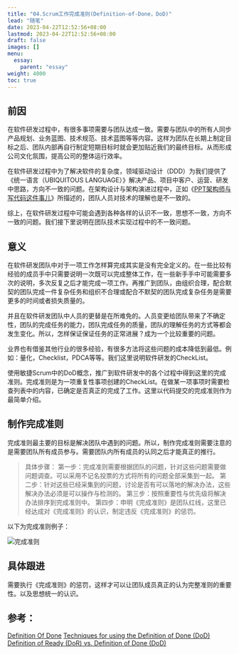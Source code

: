 ```yaml
---
title: "04.Scrum工作完成准则(Definition-of-Done，DoD)"
lead: "随笔"
date: 2023-04-22T12:52:56+08:00
lastmod: 2023-04-22T12:52:56+08:00
draft: false
images: []
menu:
  essay:
    parent: "essay"
weight: 4000
toc: true
---
```


## 前因
在软件研发过程中，有很多事项需要与团队达成一致。需要与团队中的所有人同步产品规划、业务蓝图、技术规范、技术蓝图等等内容。这样为团队在长期上制定目标之后、团队内部再自行制定短期目标时就会更加贴近我们的最终目标。从而形成公司文化氛围，提高公司的整体运行效率。

在软件研发过程中为了解决软件的复杂度，领域驱动设计（DDD）为我们提供了《统一语言（UBIQUITOUS LANGUAGE）》解决产品、项目中客户、运营、研发中思路，方向不一致的问题。在架构设计与架构演进过程中，正如《[PPT架构师与写代码这件事儿](https://mp.weixin.qq.com/s/BtVNp4woc6eG6N8OpBv8gw)》所描述的，团队人员对技术的理解也是不一致的。

综上，在软件研发过程中可能会遇到各种各样的认识不一致，思想不一致，方向不一致的问题。我们接下里说明在团队技术实现过程中的不一致问题。

## 意义
在软件研发团队中对于一项工作怎样算完成其实是没有完全定义的。在一些比较有经验的成员手中只需要说明一次既可以完成整体工作，在一些新手手中可能需要多次的说明，多次反复之后才能完成一项工作。再推广到团队，由组织合理，配合默契的团队完成一件复杂任务和组织不合理或配合不默契的团队完成复杂任务是需要更多的时间或者损失质量的。

并且在软件研发团队中人员的更替是在所难免的。人员变更给团队带来了不确定性，团队的完成任务的能力，团队完成任务的质量，团队的理解任务的方式等都会发生变化。所以，怎样保证保证任务的正常进展？成为一个比较重要的问题。

业界也有借鉴其他行业的很多经验，有很多方法将这些问题的成本降低到最低。例如：量化，Checklist，PDCA等等。我们这里说明软件研发的CheckList。

使用敏捷Scrum中的DoD概念，推广到软件研发中的各个过程中得到这里的完成准则。完成准则是为一项重复性事项创建的CheckList。在做某一项事项时需要检查列表中的内容，已确定是否真正的完成了工作。这里以代码提交的完成准则作为最简单介绍。

## 制作完成准则

完成准则最主要的目标是解决团队中遇到的问题。所以，制作完成准则需要注意的是需要团队所有成员参与。需要团队内所有成员的认同之后才能真正的推行。

> 具体步骤：
> 第一步：完成准则需要根据团队的问题，针对这些问题需要做问题调查。可以采用不记名投票的方式将所有的问题全部采集到一起。
> 第二步：针对这些已经采集到的问题，讨论是否有可以落地的解决办法，这些解决办法必须是可以操作与检测的。
> 第三步：按照重要性与优先级将解决办法排序到完成准则中。
> 第四步：申明《完成准则》是团队红线，这里已经达成对《完成准则》的认识，制定违反《完成准则》的惩罚。

以下为完成准则例子：

![完成准则](images/essay/03-04-01.webp)

## 具体跟进
需要执行《完成准则》的惩罚，这样才可以让团队成员真正的认为完整准则的重要性。以及思想统一的认识。

## 参考：
[Definition Of Done](https://www.quickscrum.com/ScrumGuide/186/sg-Definition-Of-Done)
[Techniques for using the Definition of Done (DoD) ](https://www.scrum.org/resources/blog/techniques-using-definition-done-dod)
[Definition of Ready (DoR) vs. Definition of Done (DoD)](https://www.linkedin.com/pulse/definition-ready-dor-vs-done-dod-brian-will)
